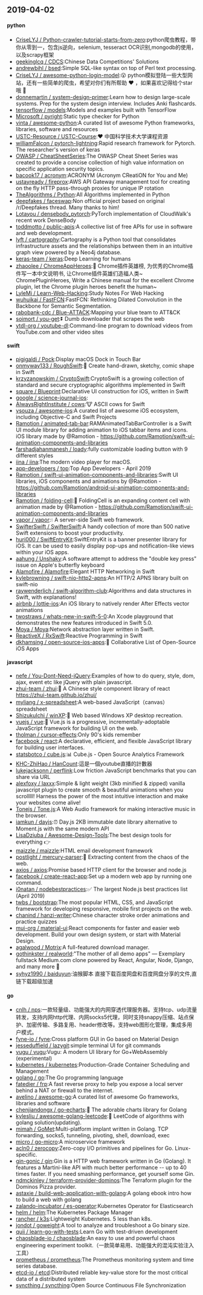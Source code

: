 ## 2019-04-02

#### python
* [CriseLYJ / Python-crawler-tutorial-starts-from-zero](https://github.com/CriseLYJ/Python-crawler-tutorial-starts-from-zero):python爬虫教程，带你从零到一，包含js逆向，selenium, tesseract OCR识别,mongodb的使用，以及scrapy框架
* [geekinglcq / CDCS](https://github.com/geekinglcq/CDCS):Chinese Data Competitions' Solutions
* [andrewbihl / bsed](https://github.com/andrewbihl/bsed):Simple SQL-like syntax on top of Perl text processing.
* [CriseLYJ / awesome-python-login-model](https://github.com/CriseLYJ/awesome-python-login-model):😮
python模拟登陆一些大型网站，还有一些简单的爬虫，希望对你们有所帮助
❤️
，如果喜欢记得给个star哦
🌟
* [donnemartin / system-design-primer](https://github.com/donnemartin/system-design-primer):Learn how to design large-scale systems. Prep for the system design interview. Includes Anki flashcards.
* [tensorflow / models](https://github.com/tensorflow/models):Models and examples built with TensorFlow
* [Microsoft / pyright](https://github.com/Microsoft/pyright):Static type checker for Python
* [vinta / awesome-python](https://github.com/vinta/awesome-python):A curated list of awesome Python frameworks, libraries, software and resources
* [USTC-Resource / USTC-Course](https://github.com/USTC-Resource/USTC-Course):❤️
中国科学技术大学课程资源
* [williamFalcon / pytorch-lightning](https://github.com/williamFalcon/pytorch-lightning):Rapid research framework for Pytorch. The researcher's version of keras
* [OWASP / CheatSheetSeries](https://github.com/OWASP/CheatSheetSeries):The OWASP Cheat Sheet Series was created to provide a concise collection of high value information on specific application security topics.
* [bacook17 / acronym](https://github.com/bacook17/acronym):ACRONYM (Acronym CReatiON for You and Me)
* [ustayready / fireprox](https://github.com/ustayready/fireprox):AWS API Gateway management tool for creating on the fly HTTP pass-through proxies for unique IP rotation
* [TheAlgorithms / Python](https://github.com/TheAlgorithms/Python):All Algorithms implemented in Python
* [deepfakes / faceswap](https://github.com/deepfakes/faceswap):Non official project based on original /r/Deepfakes thread. Many thanks to him!
* [Lotayou / densebody_pytorch](https://github.com/Lotayou/densebody_pytorch):PyTorch implementation of CloudWalk's recent work DenseBody
* [toddmotto / public-apis](https://github.com/toddmotto/public-apis):A collective list of free APIs for use in software and web development.
* [lyft / cartography](https://github.com/lyft/cartography):Cartography is a Python tool that consolidates infrastructure assets and the relationships between them in an intuitive graph view powered by a Neo4j database.
* [keras-team / keras](https://github.com/keras-team/keras):Deep Learning for humans
* [zhaoolee / ChromeAppHeroes](https://github.com/zhaoolee/ChromeAppHeroes):🌈
Chrome插件英雄榜, 为优秀的Chrome插件写一本中文说明书, 让Chrome插件英雄们造福人类~ ChromePluginHeroes, Write a Chinese manual for the excellent Chrome plugin, let the Chrome plugin heroes benefit the human~
* [LyleMi / Learn-Web-Hacking](https://github.com/LyleMi/Learn-Web-Hacking):Study Notes For Web Hacking
* [wuhuikai / FastFCN](https://github.com/wuhuikai/FastFCN):FastFCN: Rethinking Dilated Convolution in the Backbone for Semantic Segmentation.
* [rabobank-cdc / Blue-ATTACK](https://github.com/rabobank-cdc/Blue-ATTACK):Mapping your blue team to ATT&CK
* [soimort / you-get](https://github.com/soimort/you-get):⏬
Dumb downloader that scrapes the web
* [ytdl-org / youtube-dl](https://github.com/ytdl-org/youtube-dl):Command-line program to download videos from YouTube.com and other video sites

#### swift
* [pigigaldi / Pock](https://github.com/pigigaldi/Pock):Display macOS Dock in Touch Bar
* [onmyway133 / RoughSwift](https://github.com/onmyway133/RoughSwift):🎃
Create hand-drawn, sketchy, comic shape in Swift
* [krzyzanowskim / CryptoSwift](https://github.com/krzyzanowskim/CryptoSwift):CryptoSwift is a growing collection of standard and secure cryptographic algorithms implemented in Swift
* [square / Blueprint](https://github.com/square/Blueprint):Declarative UI construction for iOS, written in Swift
* [google / science-journal-ios](https://github.com/google/science-journal-ios):
* [AlwaysRightInstitute / cows](https://github.com/AlwaysRightInstitute/cows):🐮
ASCII cows for Swift
* [vsouza / awesome-ios](https://github.com/vsouza/awesome-ios):A curated list of awesome iOS ecosystem, including Objective-C and Swift Projects
* [Ramotion / animated-tab-bar](https://github.com/Ramotion/animated-tab-bar):RAMAnimatedTabBarController is a Swift UI module library for adding animation to iOS tabbar items and icons. iOS library made by @Ramotion - https://github.com/Ramotion/swift-ui-animation-components-and-libraries
* [farshadjahanmanesh / loady](https://github.com/farshadjahanmanesh/loady):fully customizable loading button with 9 different styles
* [iina / iina](https://github.com/iina/iina):The modern video player for macOS.
* [app-developers / top](https://github.com/app-developers/top):Top App Developers - April 2019
* [Ramotion / swift-ui-animation-components-and-libraries](https://github.com/Ramotion/swift-ui-animation-components-and-libraries):Swift UI libraries, iOS components and animations by @Ramotion - https://github.com/Ramotion/android-ui-animation-components-and-libraries
* [Ramotion / folding-cell](https://github.com/Ramotion/folding-cell):📃
FoldingCell is an expanding content cell with animation made by @Ramotion - https://github.com/Ramotion/swift-ui-animation-components-and-libraries
* [vapor / vapor](https://github.com/vapor/vapor):💧
A server-side Swift web framework.
* [SwifterSwift / SwifterSwift](https://github.com/SwifterSwift/SwifterSwift):A handy collection of more than 500 native Swift extensions to boost your productivity.
* [huri000 / SwiftEntryKit](https://github.com/huri000/SwiftEntryKit):SwiftEntryKit is a banner presenter library for iOS. It can be used to easily display pop-ups and notification-like views within your iOS apps.
* [aahung / Unshaky](https://github.com/aahung/Unshaky):A software attempt to address the "double key press" issue on Apple's butterfly keyboard
* [Alamofire / Alamofire](https://github.com/Alamofire/Alamofire):Elegant HTTP Networking in Swift
* [kylebrowning / swift-nio-http2-apns](https://github.com/kylebrowning/swift-nio-http2-apns):An HTTP/2 APNS library built on swift-nio
* [raywenderlich / swift-algorithm-club](https://github.com/raywenderlich/swift-algorithm-club):Algorithms and data structures in Swift, with explanations!
* [airbnb / lottie-ios](https://github.com/airbnb/lottie-ios):An iOS library to natively render After Effects vector animations
* [twostraws / whats-new-in-swift-5-0](https://github.com/twostraws/whats-new-in-swift-5-0):An Xcode playground that demonstrates the new features introduced in Swift 5.0.
* [Moya / Moya](https://github.com/Moya/Moya):Network abstraction layer written in Swift.
* [ReactiveX / RxSwift](https://github.com/ReactiveX/RxSwift):Reactive Programming in Swift
* [dkhamsing / open-source-ios-apps](https://github.com/dkhamsing/open-source-ios-apps):📱
Collaborative List of Open-Source iOS Apps

#### javascript
* [nefe / You-Dont-Need-jQuery](https://github.com/nefe/You-Dont-Need-jQuery):Examples of how to do query, style, dom, ajax, event etc like jQuery with plain javascript.
* [zhui-team / zhui](https://github.com/zhui-team/zhui):🚀
A Chinese style component library of react https://zhui-team.github.io/zhui/
* [myliang / x-spreadsheet](https://github.com/myliang/x-spreadsheet):A web-based JavaScript（canvas） spreadsheet
* [ShizukuIchi / winXP](https://github.com/ShizukuIchi/winXP):🏁
Web based Windows XP desktop recreation.
* [vuejs / vue](https://github.com/vuejs/vue):🖖
Vue.js is a progressive, incrementally-adoptable JavaScript framework for building UI on the web.
* [tholman / cursor-effects](https://github.com/tholman/cursor-effects):Only 90's kids remember
* [facebook / react](https://github.com/facebook/react):A declarative, efficient, and flexible JavaScript library for building user interfaces.
* [statsbotco / cube.js](https://github.com/statsbotco/cube.js):📊
Cube.js - Open Source Analytics Framework
* [KHC-ZhiHao / HanCount](https://github.com/KHC-ZhiHao/HanCount):這是一個youtube直播的計數器
* [lukejacksonn / perflink](https://github.com/lukejacksonn/perflink):Low friction JavaScript benchmarks that you can share via URL
* [alexfoxy / laxxx](https://github.com/alexfoxy/laxxx):Simple & light weight (3kb minified & zipped) vanilla javascript plugin to create smooth & beautiful animations when you scrolllll! Harness the power of the most intuitive interaction and make your websites come alive!
* [Tonejs / Tone.js](https://github.com/Tonejs/Tone.js):A Web Audio framework for making interactive music in the browser.
* [iamkun / dayjs](https://github.com/iamkun/dayjs):⏰
Day.js 2KB immutable date library alternative to Moment.js with the same modern API
* [LisaDziuba / Awesome-Design-Tools](https://github.com/LisaDziuba/Awesome-Design-Tools):The best design tools for everything
👉
* [maizzle / maizzle](https://github.com/maizzle/maizzle):HTML email development framework
* [postlight / mercury-parser](https://github.com/postlight/mercury-parser):📜
Extracting content from the chaos of the web.
* [axios / axios](https://github.com/axios/axios):Promise based HTTP client for the browser and node.js
* [facebook / create-react-app](https://github.com/facebook/create-react-app):Set up a modern web app by running one command.
* [i0natan / nodebestpractices](https://github.com/i0natan/nodebestpractices):✅
The largest Node.js best practices list (April 2019)
* [twbs / bootstrap](https://github.com/twbs/bootstrap):The most popular HTML, CSS, and JavaScript framework for developing responsive, mobile first projects on the web.
* [chanind / hanzi-writer](https://github.com/chanind/hanzi-writer):Chinese character stroke order animations and practice quizzes
* [mui-org / material-ui](https://github.com/mui-org/material-ui):React components for faster and easier web development. Build your own design system, or start with Material Design.
* [agalwood / Motrix](https://github.com/agalwood/Motrix):A full-featured download manager.
* [gothinkster / realworld](https://github.com/gothinkster/realworld):"The mother of all demo apps" — Exemplary fullstack Medium.com clone powered by React, Angular, Node, Django, and many more
🏅
* [syhyz1990 / baiduyun](https://github.com/syhyz1990/baiduyun):油猴脚本 直接下载百度网盘和百度网盘分享的文件,直链下载超级加速

#### go
* [cnlh / nps](https://github.com/cnlh/nps):一款轻量级、功能强大的内网穿透代理服务器。支持tcp、udp流量转发，支持内网http代理、内网socks5代理，同时支持snappy压缩、站点保护、加密传输、多路复用、header修改等。支持web图形化管理，集成多用户模式。
* [fyne-io / fyne](https://github.com/fyne-io/fyne):Cross platform GUI in Go based on Material Design
* [jesseduffield / lazygit](https://github.com/jesseduffield/lazygit):simple terminal UI for git commands
* [vugu / vugu](https://github.com/vugu/vugu):Vugu: A modern UI library for Go+WebAssembly (experimental)
* [kubernetes / kubernetes](https://github.com/kubernetes/kubernetes):Production-Grade Container Scheduling and Management
* [golang / go](https://github.com/golang/go):The Go programming language
* [fatedier / frp](https://github.com/fatedier/frp):A fast reverse proxy to help you expose a local server behind a NAT or firewall to the internet.
* [avelino / awesome-go](https://github.com/avelino/awesome-go):A curated list of awesome Go frameworks, libraries and software
* [chenjiandongx / go-echarts](https://github.com/chenjiandongx/go-echarts):🎨
The adorable charts library for Golang
* [kylesliu / awesome-golang-leetcode](https://github.com/kylesliu/awesome-golang-leetcode):📝
LeetCode of algorithms with golang solution(updating).
* [mimah / GoMet](https://github.com/mimah/GoMet):Multi-platform implant written in Golang. TCP forwarding, socks5, tunneling, pivoting, shell, download, exec
* [micro / go-micro](https://github.com/micro/go-micro):A microservice framework
* [acln0 / zerocopy](https://github.com/acln0/zerocopy):Zero-copy I/O primitives and pipelines for Go. Linux-specific.
* [gin-gonic / gin](https://github.com/gin-gonic/gin):Gin is a HTTP web framework written in Go (Golang). It features a Martini-like API with much better performance -- up to 40 times faster. If you need smashing performance, get yourself some Gin.
* [ndmckinley / terraform-provider-dominos](https://github.com/ndmckinley/terraform-provider-dominos):The Terraform plugin for the Dominos Pizza provider.
* [astaxie / build-web-application-with-golang](https://github.com/astaxie/build-web-application-with-golang):A golang ebook intro how to build a web with golang
* [zalando-incubator / es-operator](https://github.com/zalando-incubator/es-operator):Kubernetes Operator for Elasticsearch
* [helm / helm](https://github.com/helm/helm):The Kubernetes Package Manager
* [rancher / k3s](https://github.com/rancher/k3s):Lightweight Kubernetes. 5 less than k8s.
* [jondot / goweight](https://github.com/jondot/goweight):A tool to analyze and troubleshoot a Go binary size.
* [quii / learn-go-with-tests](https://github.com/quii/learn-go-with-tests):Learn Go with test-driven development
* [chaosblade-io / chaosblade](https://github.com/chaosblade-io/chaosblade):An easy to use and powerful chaos engineering experiment toolkit.（一款简单易用、功能强大的混沌实验注入工具）
* [prometheus / prometheus](https://github.com/prometheus/prometheus):The Prometheus monitoring system and time series database.
* [etcd-io / etcd](https://github.com/etcd-io/etcd):Distributed reliable key-value store for the most critical data of a distributed system
* [syncthing / syncthing](https://github.com/syncthing/syncthing):Open Source Continuous File Synchronization
